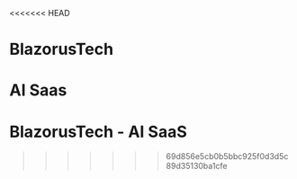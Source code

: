 <<<<<<< HEAD
# BlazorusTech

AI Saas
=======
# BlazorusTech - AI SaaS
>>>>>>> 69d856e5cb0b5bbc925f0d3d5c89d35130ba1cfe
